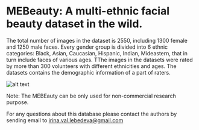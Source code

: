 # MEBeauty: A multi-ethnic facial beauty dataset in the wild.

The total number of images in the dataset is 2550, including  1300 female and 1250 male faces. 
Every gender group is divided into 6 ethnic categories: Black, Asian, Caucasian, Hispanic, Indian, 
Mideastern, that in turn include faces of various ages. TThe images in the datasets were rated by more than 300 volunteers with different ethnicities and ages. 
The datasets contains  the demographic information of a part of raters.

![alt text](https://github.com/fbplab/ME-beautydatabase/blob/main/ME3.png?raw=true)

Note: The MEBEauty can be only used for non-commercial research purpose.

For any questions about this database please contact the authors by sending email to irina.val.lebedeva@gmail.com

